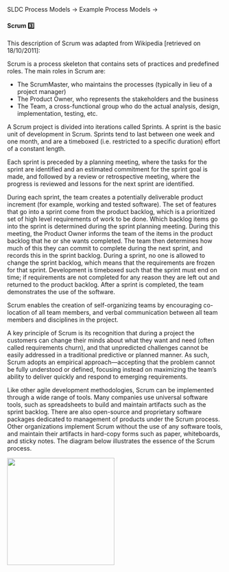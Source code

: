 <link rel="stylesheet" href="{{baseUrl}}/css/textbook.css">

<div class="website-content">

<div id="path">SLDC Process Models &rarr; Example Process Models &rarr;</div>

<div id="title">

#### Scrum :three:

</div>

<div id="body">

This description of Scrum was adapted from Wikipedia [retrieved on 18/10/2011]:

<tip-box>
Scrum is a process skeleton that contains sets of practices and predefined roles. The main roles in Scrum are:

* The ScrumMaster, who maintains the processes (typically in lieu of a project manager)
* The Product Owner, who represents the stakeholders and the business
* The Team, a cross-functional group who do the actual analysis, design, implementation, testing, etc.

A Scrum project is divided into iterations called Sprints. A sprint is the basic unit of development in Scrum. Sprints tend to last between one week and one month, and are a timeboxed (i.e. restricted to a specific duration) effort of a constant length.

Each sprint is preceded by a planning meeting, where the tasks for the sprint are identified and an estimated commitment for the sprint goal is made, and followed by a review or retrospective meeting, where the progress is reviewed and lessons for the next sprint are identified.

During each sprint, the team creates a potentially deliverable product increment (for example, working and tested software). The set of features that go into a sprint come from the product backlog, which is a prioritized set of high level requirements of work to be done. Which backlog items go into the sprint is determined during the sprint planning meeting. During this meeting, the Product Owner informs the team of the items in the product backlog that he or she wants completed. The team then determines how much of this they can commit to complete during the next sprint, and records this in the sprint backlog. During a sprint, no one is allowed to change the sprint backlog, which means that the requirements are frozen for that sprint. Development is timeboxed such that the sprint must end on time; if requirements are not completed for any reason they are left out and returned to the product backlog. After a sprint is completed, the team demonstrates the use of the software.

Scrum enables the creation of self-organizing teams by encouraging co-location of all team members, and verbal communication between all team members and disciplines in the project.

A key principle of Scrum is its recognition that during a project the customers can change their minds about what they want and need (often called requirements churn), and that unpredicted challenges cannot be easily addressed in a traditional predictive or planned manner. As such, Scrum adopts an empirical approach—accepting that the problem cannot be fully understood or defined, focusing instead on maximizing the team’s ability to deliver quickly and respond to emerging requirements.

Like other agile development methodologies, Scrum can be implemented through a wide range of tools. Many companies use universal software tools, such as spreadsheets to build and maintain artifacts such as the sprint backlog. There are also open-source and proprietary software packages dedicated to management of products under the Scrum process. Other organizations implement Scrum without the use of any software tools, and maintain their artifacts in hard-copy forms such as paper, whiteboards, and sticky notes. The diagram below illustrates the essence of the Scrum process.

<img src="{{baseUrl}}/processModels/exampleProcessModels/scrum/images/diagram.png" height="250" />
<p/>

</tip-box>

</div>

<div id="extras">
<div>

</div>
